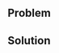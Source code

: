 <!--
Change Github PR Title 

Your title must be in the following format: 
- `topic(Area): Feature`
- `Topic` must be one of `build|ci|docs|feat|fix|perf|refactor|chore|test`

Sample Titles:
- `feat(Enterprise)`: Backups can now get credentials from IAM
- `fix(Query)`: Skipping floats that cannot be Marshalled in JSON
- `perf: [Breaking]` json encoding is now 35% faster if SIMD is present
- `chore`: all chores/tests will be excluded from the CHANGELOG
-->

## Problem 
<!--
Please add a description with these things:
1. Explain the problem.
2. If it fixes any GitHub issues, say "Fixes #GitHubIssue".
3. If it corresponds to a Jira issue, say "Fixes DGRAPH-###".
4. If this is a breaking change, please prefix `[Breaking]` in the title. In the description, please put a note with exactly who these changes are breaking for.
-->

## Solution 
<!--
Please add a description with these things:
1. Explain the solution to make it easier to review the PR.
-->